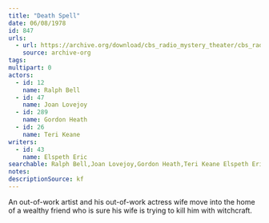 ```yaml
---
title: "Death Spell"
date: 06/08/1978
id: 847
urls: 
  - url: https://archive.org/download/cbs_radio_mystery_theater/cbs_radio_mystery_theater-0801-0850.zip/cbs_radio_mystery_theater-0801-0850%2Fcbsrmt_0847_death_spell.mp3
    source: archive-org
tags: 
multipart: 0
actors:  
  - id: 12
    name: Ralph Bell  
  - id: 47
    name: Joan Lovejoy  
  - id: 289
    name: Gordon Heath  
  - id: 26
    name: Teri Keane
writers:  
  - id: 43
    name: Elspeth Eric
searchable: Ralph Bell,Joan Lovejoy,Gordon Heath,Teri Keane Elspeth Eric
notes: 
descriptionSource: kf
---
```

An out-of-work artist and his out-of-work actress wife move into the home of a wealthy friend who is sure his wife is trying to kill him with witchcraft.